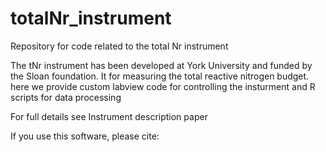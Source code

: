 # totalNr_instrument
Repository for code related to the total Nr instrument

The tNr instrument has been developed at York University and funded by the Sloan foundation. It for measuring the total reactive nitrogen budget. here we provide custom labview code for controlling the insturment and R scripts for data processing

For full details see Instrument description paper

If you use this software, please cite: 
